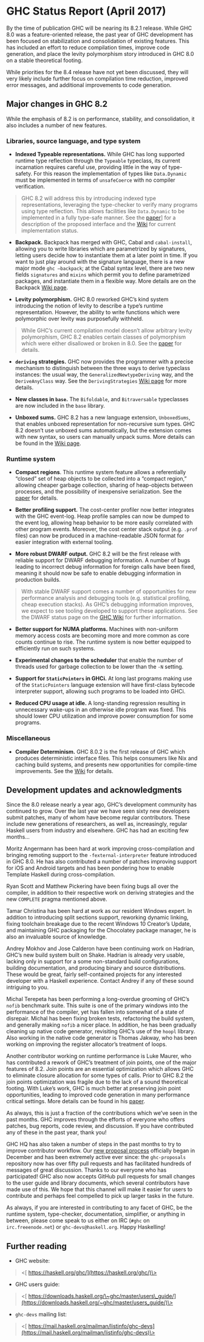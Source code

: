 # GHC Status Report (April 2017)



By the time of publication GHC will be nearing its 8.2.1
release. While GHC 8.0 was a feature-oriented release, the past year of
GHC development has been focused on stabilization and consolidation of
existing features. This has included an effort to reduce compilation
times, improve code generation, and place the levity polymorphism story
introduced in GHC 8.0 on a stable theoretical footing.



While priorities for the 8.4 release have not yet been discussed, they
will very likely include further focus on compilation time reduction,
improved error messages, and additional improvements to code generation.


## Major changes in GHC 8.2



While the emphasis of 8.2 is on performance, stability, and
consolidation, it also includes a number of new features.


### Libraries, source language, and type system


-   **Indexed Typeable representations.** While GHC has long supported runtime type reflection through the `Typeable` typeclass, its current incarnation requires careful use, providing little in the way of type-safety. For this reason the implementation of types like `Data.Dynamic` must be implemented in terms of `unsafeCoerce` with no compiler verification.

>
>
> GHC 8.2 will address this by introducing indexed type representations, leveraging the type-checker to verify many programs using type reflection. This allows facilities like `Data.Dynamic` to be implemented in a fully type-safe manner. See the [
> paper](https://research.microsoft.com/en-us/um/people/simonpj/papers/haskell-dynamic/)\] for a description of the proposed interface and the [
> Wiki](https://ghc.haskell.org/trac/ghc/wiki/Typeable/BenGamari) for current implementation status.
>
>

-   **Backpack.** Backpack has merged with GHC, Cabal and `cabal-install`, allowing you to write libraries which are parametrized by signatures, letting users decide how to instantiate them at a later point in time. If you want to just play around with the signature language, there is a new major mode `ghc –backpack`; at the Cabal syntax level, there are two new fields `signatures` and `mixins` which permit you to define parametrized packages, and instantiate them in a flexible way. More details are on the Backpack [Wiki page](backpack).

-   **Levity polymorphism.** GHC 8.0 reworked GHC’s kind system introducing the notion of levity to describe a type’s runtime representation. However, the ability to write functions which were polymorphic over levity was purposefully withheld.

>
>
> While GHC’s current compilation model doesn’t allow arbitrary levity polymorphism, GHC 8.2 enables certain classes of polymorphism which were either disallowed or broken in 8.0. See the [
> paper](https://www.microsoft.com/en-us/research/publication/levity-polymorphism/) for details.
>
>

-   **`deriving` strategies.** GHC now provides the programmer with a precise mechanism to distinguish between the three ways to derive typeclass instances: the usual way, the `GeneralizedNewtypeDeriving` way, and the `DeriveAnyClass` way. See the `DerivingStrategies` [
  Wiki page](https://ghc.haskell.org/trac/ghc/wiki/Commentary/Compiler/DerivingStrategies) for more details.

-   **New classes in `base`.** The `Bifoldable`, and `Bitraversable` typeclasses are now included in the `base` library.

-   **Unboxed sums.** GHC 8.2 has a new language extension, `UnboxedSums`, that enables unboxed representation for non-recursive sum types. GHC 8.2 doesn’t use unboxed sums automatically, but the extension comes with new syntax, so users can manually unpack sums. More details can be found in the [
  Wiki page](https://ghc.haskell.org/trac/ghc/wiki/UnpackedSumTypes).

### Runtime system


-   **Compact regions**. This runtime system feature allows a referentially “closed” set of heap objects to be collected into a “compact region,” allowing cheaper garbage collection, sharing of heap-objects between processes, and the possibility of inexpensive serialization. See the [
  paper](http://ezyang.com/papers/ezyang15-cnf.pdf) for details.

-   **Better profiling support.** The cost-center profiler now better integrates with the GHC event-log. Heap profile samples can now be dumped to the event log, allowing heap behavior to be more easily correlated with other program events. Moreover, the cost center stack output (e.g. `.prof` files) can now be produced in a machine-readable JSON format for easier integration with external tooling.

-   **More robust DWARF output.** GHC 8.2 will be the first release with reliable support for DWARF debugging information. A number of bugs leading to incorrect debug information for foreign calls have been fixed, meaning it should now be safe to enable debugging information in production builds.

>
>
> With stable DWARF support comes a number of opportunities for new performance analysis and debugging tools (e.g. statistical profiling, cheap execution stacks). As GHC’s debugging information improves, we expect to see tooling developed to support these applications. See the DWARF status page on the [
> GHC Wiki](https://ghc.haskell.org/trac/ghc/wiki/DWARF/Status) for further information.
>
>

-   **Better support for NUMA platforms.** Machines with non-uniform memory access costs are becoming more and more common as core counts continue to rise. The runtime system is now better equipped to efficiently run on such systems.

-   **Experimental changes to the scheduler** that enable the number of threads used for garbage collection to be lower than the `-N` setting.

-   **Support for `StaticPointers` in GHCi.** At long last programs making use of the `StaticPointers` language extension will have first-class bytecode interpreter support, allowing such programs to be loaded into GHCi.

-   **Reduced CPU usage at idle.** A long-standing regression resulting in unnecessary wake-ups in an otherwise idle program was fixed. This should lower CPU utilization and improve power consumption for some programs.

### Miscellaneous


-   **Compiler Determinism.** GHC 8.0.2 is the first release of GHC which produces deterministic interface files. This helps consumers like Nix and caching build systems, and presents new opportunities for compile-time improvements. See the [
  Wiki](https://ghc.haskell.org/trac/ghc/wiki/DeterministicBuilds) for details.

## Development updates and acknowledgments



Since the 8.0 release nearly a year ago, GHC’s development community has
continued to grow. Over the last year we have seen sixty new developers
submit patches, many of whom have become regular contributors. These
include new generations of researchers, as well as, increasingly,
regular Haskell users from industry and elsewhere. GHC has had an
exciting few months...



Moritz Angermann has been hard at work improving cross-compilation and
bringing remoting support to the `-fexternal-interpreter` feature
introduced in GHC 8.0. He has also contributed a number of patches
improving support for iOS and Android targets and has been pondering how
to enable Template Haskell during cross-compilation.



Ryan Scott and Matthew Pickering have been fixing bugs all over the
compiler, in addition to their respective work on deriving strategies
and the new `COMPLETE` pragma mentioned above.



Tamar Christina has been hard at work as our resident Windows expert. In
addition to introducing split sections support, reworking dynamic
linking, fixing toolchain breakage due to the recent Windows 10
Creator’s Update, and maintaining GHC packaging for the Chocolatey
package manager, he is also an invaluable source of knowledge.



Andrey Mokhov and Jose Calderon have been continuing work on Hadrian,
GHC’s new build system built on Shake. Hadrian is already very usable,
lacking only in support for a some non-standard build configurations,
building documentation, and producing binary and source distributions.
These would be great, fairly self-contained projects for any interested
developer with a Haskell experience. Contact Andrey if any of these
sound intriguing to you.



Michal Terepeta has been performing a long-overdue grooming of GHC’s
`nofib` benchmark suite. This suite is one of the primary windows into
the performance of the compiler, yet has fallen into somewhat of a state
of disrepair. Michal has been fixing broken tests, refactoring the build
system, and generally making `nofib` a nicer place. In addition, he has
been gradually cleaning up native code generator, revisiting GHC’s use
of the `hoopl` library. Also working in the native code generator is
Thomas Jakway, who has been working on improving the register
allocator’s treatment of loops.



Another contributor working on runtime performance is Luke Maurer, who
has contributed a rework of GHC’s treatment of join points, one of the
major features of 8.2. Join points are an essential optimization which
allows GHC to eliminate closure allocation for some types of calls.
Prior to GHC 8.2 the join points optimization was fragile due to the
lack of a sound theoretical footing. With Luke’s work, GHC is much
better at preserving join point opportunities, leading to improved code
generation in many performance critical settings. More details can be
found in his [
paper](https://www.microsoft.com/en-us/research/publication/compiling-without-continuations).



As always, this is just a fraction of the contributions which we’ve seen
in the past months. GHC improves through the efforts of everyone who
offers patches, bug reports, code review, and discussion. If you have
contributed any of these in the past year, thank you!



GHC HQ has also taken a number of steps in the past months to try to
improve contributor workflow. Our [
new proposal process](https://github.com/ghc-proposals/ghc-proposals) officially
began in December and has been extremely active ever since: the
`ghc-proposals` repository now has over fifty pull requests and has
facilitated hundreds of messages of great discussion. Thanks to our
everyone who has participated! GHC also now accepts GitHub pull requests
for small changes to the user guide and library documents, which several
contributors have made use of this. We hope that this channel will make
it easier for users to contribute and perhaps feel compelled to pick up
larger tasks in the future.



As always, if you are interested in contributing to any facet of GHC, be
the runtime system, type-checker, documentation, simplifier, or anything
in between, please come speak to us either on IRC (`#ghc` on
`irc.freeenode.net`) or `ghc-devs@haskell.org`. Happy Haskelling!


## Further reading


-   GHC website:

>
>
> \<[ https://haskell.org/ghc/](https://haskell.org/ghc/)\>
>
>

-   GHC users guide:

>
>
> \<[
> https://downloads.haskell.org/\~ghc/master/users\_guide/](https://downloads.haskell.org/~ghc/master/users_guide/)\>
>
>

-   `ghc-devs` mailing list:

>
>
> \<[
> https://mail.haskell.org/mailman/listinfo/ghc-devs](https://mail.haskell.org/mailman/listinfo/ghc-devs)\>
>
>

